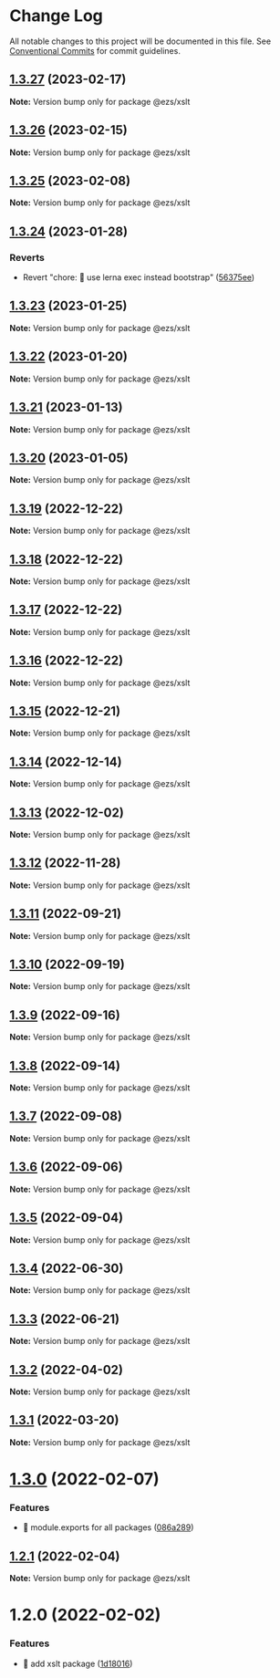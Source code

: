 # Change Log

All notable changes to this project will be documented in this file.
See [Conventional Commits](https://conventionalcommits.org) for commit guidelines.

## [1.3.27](https://github.com/Inist-CNRS/ezs/compare/@ezs/xslt@1.3.26...@ezs/xslt@1.3.27) (2023-02-17)

**Note:** Version bump only for package @ezs/xslt





## [1.3.26](https://github.com/Inist-CNRS/ezs/compare/@ezs/xslt@1.3.25...@ezs/xslt@1.3.26) (2023-02-15)

**Note:** Version bump only for package @ezs/xslt





## [1.3.25](https://github.com/Inist-CNRS/ezs/compare/@ezs/xslt@1.3.24...@ezs/xslt@1.3.25) (2023-02-08)

**Note:** Version bump only for package @ezs/xslt





## [1.3.24](https://github.com/Inist-CNRS/ezs/compare/@ezs/xslt@1.3.23...@ezs/xslt@1.3.24) (2023-01-28)


### Reverts

* Revert "chore: 🤖 use lerna exec instead bootstrap" ([56375ee](https://github.com/Inist-CNRS/ezs/commit/56375ee2bd7e9f69f61da3993ab569ca1c16c547))





## [1.3.23](https://github.com/Inist-CNRS/ezs/compare/@ezs/xslt@1.3.22...@ezs/xslt@1.3.23) (2023-01-25)

**Note:** Version bump only for package @ezs/xslt





## [1.3.22](https://github.com/Inist-CNRS/ezs/compare/@ezs/xslt@1.3.21...@ezs/xslt@1.3.22) (2023-01-20)

**Note:** Version bump only for package @ezs/xslt





## [1.3.21](https://github.com/Inist-CNRS/ezs/compare/@ezs/xslt@1.3.20...@ezs/xslt@1.3.21) (2023-01-13)

**Note:** Version bump only for package @ezs/xslt





## [1.3.20](https://github.com/Inist-CNRS/ezs/compare/@ezs/xslt@1.3.19...@ezs/xslt@1.3.20) (2023-01-05)

**Note:** Version bump only for package @ezs/xslt





## [1.3.19](https://github.com/Inist-CNRS/ezs/compare/@ezs/xslt@1.3.18...@ezs/xslt@1.3.19) (2022-12-22)

**Note:** Version bump only for package @ezs/xslt





## [1.3.18](https://github.com/Inist-CNRS/ezs/compare/@ezs/xslt@1.3.17...@ezs/xslt@1.3.18) (2022-12-22)

**Note:** Version bump only for package @ezs/xslt





## [1.3.17](https://github.com/Inist-CNRS/ezs/compare/@ezs/xslt@1.3.16...@ezs/xslt@1.3.17) (2022-12-22)

**Note:** Version bump only for package @ezs/xslt





## [1.3.16](https://github.com/Inist-CNRS/ezs/compare/@ezs/xslt@1.3.15...@ezs/xslt@1.3.16) (2022-12-22)

**Note:** Version bump only for package @ezs/xslt





## [1.3.15](https://github.com/Inist-CNRS/ezs/compare/@ezs/xslt@1.3.14...@ezs/xslt@1.3.15) (2022-12-21)

**Note:** Version bump only for package @ezs/xslt





## [1.3.14](https://github.com/Inist-CNRS/ezs/compare/@ezs/xslt@1.3.13...@ezs/xslt@1.3.14) (2022-12-14)

**Note:** Version bump only for package @ezs/xslt





## [1.3.13](https://github.com/Inist-CNRS/ezs/compare/@ezs/xslt@1.3.12...@ezs/xslt@1.3.13) (2022-12-02)

**Note:** Version bump only for package @ezs/xslt





## [1.3.12](https://github.com/Inist-CNRS/ezs/compare/@ezs/xslt@1.3.11...@ezs/xslt@1.3.12) (2022-11-28)

**Note:** Version bump only for package @ezs/xslt





## [1.3.11](https://github.com/Inist-CNRS/ezs/compare/@ezs/xslt@1.3.10...@ezs/xslt@1.3.11) (2022-09-21)

**Note:** Version bump only for package @ezs/xslt





## [1.3.10](https://github.com/Inist-CNRS/ezs/compare/@ezs/xslt@1.3.9...@ezs/xslt@1.3.10) (2022-09-19)

**Note:** Version bump only for package @ezs/xslt





## [1.3.9](https://github.com/Inist-CNRS/ezs/compare/@ezs/xslt@1.3.8...@ezs/xslt@1.3.9) (2022-09-16)

**Note:** Version bump only for package @ezs/xslt





## [1.3.8](https://github.com/Inist-CNRS/ezs/compare/@ezs/xslt@1.3.7...@ezs/xslt@1.3.8) (2022-09-14)

**Note:** Version bump only for package @ezs/xslt





## [1.3.7](https://github.com/Inist-CNRS/ezs/compare/@ezs/xslt@1.3.6...@ezs/xslt@1.3.7) (2022-09-08)

**Note:** Version bump only for package @ezs/xslt





## [1.3.6](https://github.com/Inist-CNRS/ezs/compare/@ezs/xslt@1.3.5...@ezs/xslt@1.3.6) (2022-09-06)

**Note:** Version bump only for package @ezs/xslt





## [1.3.5](https://github.com/Inist-CNRS/ezs/compare/@ezs/xslt@1.3.4...@ezs/xslt@1.3.5) (2022-09-04)

**Note:** Version bump only for package @ezs/xslt





## [1.3.4](https://github.com/Inist-CNRS/ezs/compare/@ezs/xslt@1.3.3...@ezs/xslt@1.3.4) (2022-06-30)

**Note:** Version bump only for package @ezs/xslt





## [1.3.3](https://github.com/Inist-CNRS/ezs/compare/@ezs/xslt@1.3.2...@ezs/xslt@1.3.3) (2022-06-21)

**Note:** Version bump only for package @ezs/xslt





## [1.3.2](https://github.com/Inist-CNRS/ezs/compare/@ezs/xslt@1.3.1...@ezs/xslt@1.3.2) (2022-04-02)

**Note:** Version bump only for package @ezs/xslt





## [1.3.1](https://github.com/Inist-CNRS/ezs/compare/@ezs/xslt@1.3.0...@ezs/xslt@1.3.1) (2022-03-20)

**Note:** Version bump only for package @ezs/xslt





# [1.3.0](https://github.com/Inist-CNRS/ezs/compare/@ezs/xslt@1.2.1...@ezs/xslt@1.3.0) (2022-02-07)


### Features

* 🎸 module.exports for all packages ([086a289](https://github.com/Inist-CNRS/ezs/commit/086a289ccbaa5c72ee7bc6652ab3c6c6b5578138))





## [1.2.1](https://github.com/Inist-CNRS/ezs/compare/@ezs/xslt@1.2.0...@ezs/xslt@1.2.1) (2022-02-04)

**Note:** Version bump only for package @ezs/xslt





# 1.2.0 (2022-02-02)


### Features

* 🎸 add xslt package ([1d18016](https://github.com/Inist-CNRS/ezs/commit/1d18016e85c6de2a2086c8b8e474f13e02ab8a8f))
